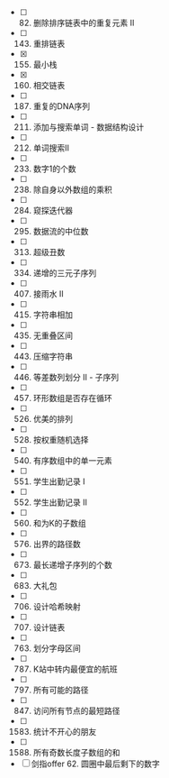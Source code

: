 - [ ] 82. 删除排序链表中的重复元素 II
- [ ] 143. 重排链表
- [x] 155. 最小栈
- [x] 160. 相交链表
- [ ] 187. 重复的DNA序列
- [ ] 211. 添加与搜索单词 - 数据结构设计
- [ ] 212. 单词搜索II
- [ ] 233. 数字1的个数
- [ ] 238. 除自身以外数组的乘积
- [ ] 284. 窥探迭代器
- [ ] 295. 数据流的中位数
- [ ] 313. 超级丑数
- [ ] 334. 递增的三元子序列
- [ ] 407. 接雨水 II
- [ ] 415. 字符串相加
- [ ] 435. 无重叠区间
- [ ] 443. 压缩字符串
- [ ] 446. 等差数列划分 II - 子序列
- [ ] 457. 环形数组是否存在循环
- [ ] 526. 优美的排列
- [ ] 528. 按权重随机选择
- [ ] 540. 有序数组中的单一元素
- [ ] 551. 学生出勤记录 I
- [ ] 552. 学生出勤记录 II
- [ ] 560. 和为K的子数组
- [ ] 576. 出界的路径数
- [ ] 673. 最长递增子序列的个数
- [ ] 683. 大礼包
- [ ] 706. 设计哈希映射
- [ ] 707. 设计链表
- [ ] 763. 划分字母区间
- [ ] 787. K站中转内最便宜的航班
- [ ] 797. 所有可能的路径
- [ ] 847. 访问所有节点的最短路径
- [ ] 1583. 统计不开心的朋友
- [ ] 1588. 所有奇数长度子数组的和
- [ ] 剑指offer 62. 圆圈中最后剩下的数字
